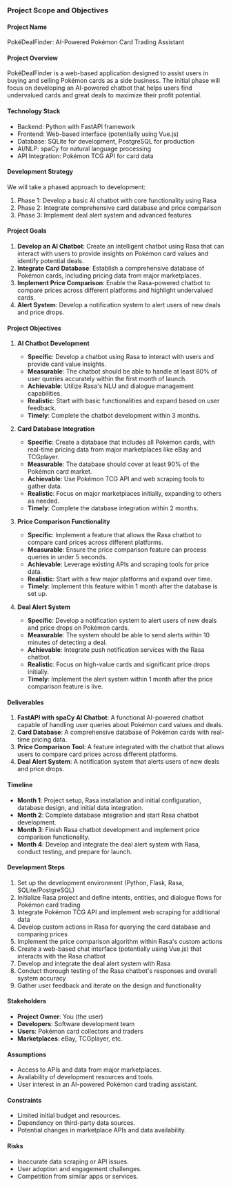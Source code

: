 ### Project Scope and Objectives

#### Project Name
PokéDealFinder: AI-Powered Pokémon Card Trading Assistant

#### Project Overview
PokéDealFinder is a web-based application designed to assist users in buying and selling Pokémon cards as a side business. The initial phase will focus on developing an AI-powered chatbot  that helps users find undervalued cards and great deals to maximize their profit potential.

#### Technology Stack
- Backend: Python with FastAPI framework
- Frontend: Web-based interface (potentially using Vue.js)
- Database: SQLite for development, PostgreSQL for production
- AI/NLP: spaCy for natural language processing
- API Integration: Pokémon TCG API for card data


#### Development Strategy
We will take a phased approach to development:
1. Phase 1: Develop a basic AI chatbot with core functionality using Rasa
2. Phase 2: Integrate comprehensive card database and price comparison
3. Phase 3: Implement deal alert system and advanced features

#### Project Goals
1. **Develop an AI Chatbot**: Create an intelligent chatbot using Rasa that can interact with users to provide insights on Pokémon card values and identify potential deals.
2. **Integrate Card Database**: Establish a comprehensive database of Pokémon cards, including pricing data from major marketplaces.
3. **Implement Price Comparison**: Enable the Rasa-powered chatbot to compare prices across different platforms and highlight undervalued cards.
4. **Alert System**: Develop a notification system to alert users of new deals and price drops.

#### Project Objectives
1. **AI Chatbot Development**
   - **Specific**: Develop a chatbot using Rasa to interact with users and provide card value insights.
   - **Measurable**: The chatbot should be able to handle at least 80% of user queries accurately within the first month of launch.
   - **Achievable**: Utilize Rasa's NLU and dialogue management capabilities.
   - **Realistic**: Start with basic functionalities and expand based on user feedback.
   - **Timely**: Complete the chatbot development within 3 months.

2. **Card Database Integration**
   - **Specific**: Create a database that includes all Pokémon cards, with real-time pricing data from major marketplaces like eBay and TCGplayer.
   - **Measurable**: The database should cover at least 90% of the Pokémon card market.
   - **Achievable**: Use Pokémon TCG API and web scraping tools to gather data.
   - **Realistic**: Focus on major marketplaces initially, expanding to others as needed.
   - **Timely**: Complete the database integration within 2 months.

3. **Price Comparison Functionality**
   - **Specific**: Implement a feature that allows the Rasa chatbot to compare card prices across different platforms.
   - **Measurable**: Ensure the price comparison feature can process queries in under 5 seconds.
   - **Achievable**: Leverage existing APIs and scraping tools for price data.
   - **Realistic**: Start with a few major platforms and expand over time.
   - **Timely**: Implement this feature within 1 month after the database is set up.

4. **Deal Alert System**
   - **Specific**: Develop a notification system to alert users of new deals and price drops on Pokémon cards.
   - **Measurable**: The system should be able to send alerts within 10 minutes of detecting a deal.
   - **Achievable**: Integrate push notification services with the Rasa chatbot.
   - **Realistic**: Focus on high-value cards and significant price drops initially.
   - **Timely**: Implement the alert system within 1 month after the price comparison feature is live.

#### Deliverables
1. **FastAPI with spaCy AI Chatbot**: A functional AI-powered chatbot capable of handling user queries about Pokémon card values and deals.
2. **Card Database**: A comprehensive database of Pokémon cards with real-time pricing data.
3. **Price Comparison Tool**: A feature integrated with the chatbot that allows users to compare card prices across different platforms.
4. **Deal Alert System**: A notification system that alerts users of new deals and price drops.

#### Timeline
- **Month 1**: Project setup, Rasa installation and initial configuration, database design, and initial data integration.
- **Month 2**: Complete database integration and start Rasa chatbot development.
- **Month 3**: Finish Rasa chatbot development and implement price comparison functionality.
- **Month 4**: Develop and integrate the deal alert system with Rasa, conduct testing, and prepare for launch.

#### Development Steps
1. Set up the development environment (Python, Flask, Rasa, SQLite/PostgreSQL)
2. Initialize Rasa project and define intents, entities, and dialogue flows for Pokémon card trading
3. Integrate Pokémon TCG API and implement web scraping for additional data
4. Develop custom actions in Rasa for querying the card database and comparing prices
5. Implement the price comparison algorithm within Rasa's custom actions
6. Create a web-based chat interface (potentially using Vue.js) that interacts with the Rasa chatbot
7. Develop and integrate the deal alert system with Rasa
8. Conduct thorough testing of the Rasa chatbot's responses and overall system accuracy
9. Gather user feedback and iterate on the design and functionality

#### Stakeholders
- **Project Owner**: You (the user)
- **Developers**: Software development team
- **Users**: Pokémon card collectors and traders
- **Marketplaces**: eBay, TCGplayer, etc.

#### Assumptions
- Access to APIs and data from major marketplaces.
- Availability of development resources and tools.
- User interest in an AI-powered Pokémon card trading assistant.

#### Constraints
- Limited initial budget and resources.
- Dependency on third-party data sources.
- Potential changes in marketplace APIs and data availability.

#### Risks
- Inaccurate data scraping or API issues.
- User adoption and engagement challenges.
- Competition from similar apps or services.

